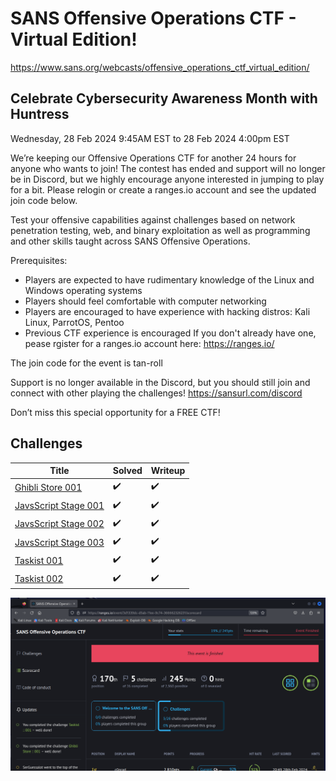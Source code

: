 # SANS Offensive Operations CTF - Virtual Edition! 

https://www.sans.org/webcasts/offensive_operations_ctf_virtual_edition/

## Celebrate Cybersecurity Awareness Month with Huntress 

Wednesday, 28 Feb 2024 9:45AM EST to 28 Feb 2024 4:00pm EST

We’re keeping our Offensive Operations CTF for another 24 hours for anyone who wants to join! The contest has ended and support will no longer be in Discord, but we highly encourage anyone interested in jumping to play for a bit. Please relogin or create a ranges.io account and see the updated join code below.

Test your offensive capabilities against challenges based on network penetration testing, web, and binary exploitation as well as programming and other skills taught across SANS Offensive Operations.

Prerequisites:

- Players are expected to have rudimentary knowledge of the Linux and Windows operating systems
- Players should feel comfortable with computer networking
- Players are encouraged to have experience with hacking distros: Kali Linux, ParrotOS, Pentoo
- Previous CTF experience is encouraged
If you don't already have one, pease rgister for a ranges.io account here: https://ranges.io/

The join code for the event is tan-roll

Support is no longer available in the Discord, but you should still join and connect with other playing the challenges! https://sansurl.com/discord

Don’t miss this special opportunity for a FREE CTF!

## Challenges

| Title                         | Solved            | Writeup             |
| --------------------------    | ----------------- | ------------------- |
| [Ghibli Store 001](GhibliStore001/readme.md) | :heavy_check_mark: | :heavy_check_mark: |
| [JavsScript Stage 001](JavaScript-Stage001/readme.md)  | :heavy_check_mark: | :heavy_check_mark: |
| [JavsScript Stage 002](JavaScript-Stage002/readme.md)  | :heavy_check_mark: | :heavy_check_mark: |
| [JavsScript Stage 003](JavaScript-Stage003/readme.md)  | :heavy_check_mark: | :heavy_check_mark: |
| [Taskist 001](Taskist001/readme.md) | :heavy_check_mark: | :heavy_check_mark:  |
| [Taskist 002](Taskist002/readme.md) | :heavy_check_mark: | :heavy_check_mark: |


![finished 170th](image.png)
